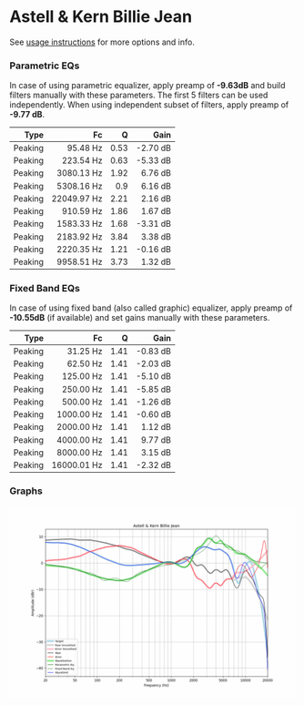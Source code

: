 # Astell & Kern Billie Jean
See [usage instructions](https://github.com/jaakkopasanen/AutoEq#usage) for more options and info.

### Parametric EQs
In case of using parametric equalizer, apply preamp of **-9.63dB** and build filters manually
with these parameters. The first 5 filters can be used independently.
When using independent subset of filters, apply preamp of **-9.77 dB**.

| Type    | Fc          |    Q | Gain     |
|--------:|------------:|-----:|---------:|
| Peaking | 95.48 Hz    | 0.53 | -2.70 dB |
| Peaking | 223.54 Hz   | 0.63 | -5.33 dB |
| Peaking | 3080.13 Hz  | 1.92 | 6.76 dB  |
| Peaking | 5308.16 Hz  | 0.9  | 6.16 dB  |
| Peaking | 22049.97 Hz | 2.21 | 2.16 dB  |
| Peaking | 910.59 Hz   | 1.86 | 1.67 dB  |
| Peaking | 1583.33 Hz  | 1.68 | -3.31 dB |
| Peaking | 2183.92 Hz  | 3.84 | 3.38 dB  |
| Peaking | 2220.35 Hz  | 1.21 | -0.16 dB |
| Peaking | 9958.51 Hz  | 3.73 | 1.32 dB  |

### Fixed Band EQs
In case of using fixed band (also called graphic) equalizer, apply preamp of **-10.55dB**
(if available) and set gains manually with these parameters.

| Type    | Fc          |    Q | Gain     |
|--------:|------------:|-----:|---------:|
| Peaking | 31.25 Hz    | 1.41 | -0.83 dB |
| Peaking | 62.50 Hz    | 1.41 | -2.03 dB |
| Peaking | 125.00 Hz   | 1.41 | -5.10 dB |
| Peaking | 250.00 Hz   | 1.41 | -5.85 dB |
| Peaking | 500.00 Hz   | 1.41 | -1.26 dB |
| Peaking | 1000.00 Hz  | 1.41 | -0.60 dB |
| Peaking | 2000.00 Hz  | 1.41 | 1.12 dB  |
| Peaking | 4000.00 Hz  | 1.41 | 9.77 dB  |
| Peaking | 8000.00 Hz  | 1.41 | 3.15 dB  |
| Peaking | 16000.01 Hz | 1.41 | -2.32 dB |

### Graphs
![](./Astell%20&%20Kern%20Billie%20Jean.png)